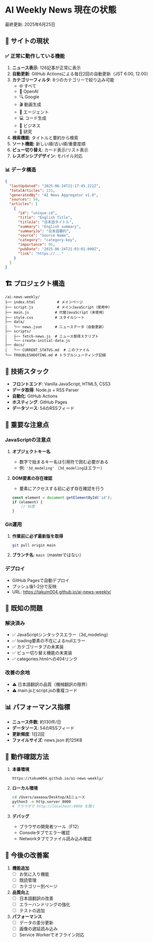 # AI Weekly News 現在の状態

最終更新: 2025年6月25日

## 🚀 サイトの現状

### ✅ 正常に動作している機能
1. **ニュース表示**: 126記事が正常に表示
2. **自動更新**: GitHub Actionsによる毎日2回の自動更新（JST 6:00, 12:00）
3. **カテゴリーフィルタ**: 8つのカテゴリーで絞り込み可能
   - 🌐 すべて
   - 🤖 OpenAI
   - 🔍 Google
   - 🎬 動画生成
   - 🤵 エージェント
   - 💻 コード生成
   - 💼 ビジネス
   - 🔬 研究
4. **検索機能**: タイトルと要約から検索
5. **ソート機能**: 新しい順/古い順/重要度順
6. **ビュー切り替え**: カード表示/リスト表示
7. **レスポンシブデザイン**: モバイル対応

### 📊 データ構造
```json
{
  "lastUpdated": "2025-06-24T21:17:45.221Z",
  "totalArticles": 131,
  "generatedBy": "AI News Aggregator v1.0",
  "sources": 54,
  "articles": [
    {
      "id": "unique-id",
      "title": "English Title",
      "titleJa": "日本語タイトル",
      "summary": "English summary",
      "summaryJa": "日本語要約",
      "source": "Source Name",
      "category": "category-key",
      "importance": 95,
      "pubDate": "2025-06-24T21:03:01.000Z",
      "link": "https://..."
    }
  ]
}
```

## 🏗️ プロジェクト構造

```
/ai-news-weekly/
├── index.html          # メインページ
├── script.js           # メインJavaScript（使用中）
├── main.js            # 代替JavaScript（未使用）
├── style.css          # スタイルシート
├── data/
│   └── news.json      # ニュースデータ（自動更新）
├── scripts/
│   ├── fetch-news.js  # ニュース取得スクリプト
│   └── create-initial-data.js
├── docs/
│   └── CURRENT_STATUS.md  # このファイル
└── TROUBLESHOOTING.md # トラブルシューティング記録
```

## 🔧 技術スタック

- **フロントエンド**: Vanilla JavaScript, HTML5, CSS3
- **データ取得**: Node.js + RSS Parser
- **自動化**: GitHub Actions
- **ホスティング**: GitHub Pages
- **データソース**: 54のRSSフィード

## 📝 重要な注意点

### JavaScriptの注意点
1. **オブジェクトキー名**
   - 数字で始まるキー名は引用符で囲む必要がある
   - 例: `'3d_modeling'` （`3d_modeling`はエラー）

2. **DOM要素の存在確認**
   - 要素にアクセスする前に必ず存在確認を行う
   ```javascript
   const element = document.getElementById('id');
   if (element) {
       // 処理
   }
   ```

### Git運用
1. **作業前に必ず最新版を取得**
   ```bash
   git pull origin main
   ```

2. **ブランチ名**: `main`（masterではない）

### デプロイ
- GitHub Pagesで自動デプロイ
- プッシュ後1-2分で反映
- URL: https://takum004.github.io/ai-news-weekly/

## 🐛 既知の問題

### 解決済み
- ✅ JavaScriptシンタックスエラー（3d_modeling）
- ✅ loading要素の不在によるnullエラー
- ✅ カテゴリータブの未実装
- ✅ ビュー切り替え機能の未実装
- ✅ categories.htmlへの404リンク

### 改善の余地
- ⚠️ 日本語翻訳の品質（機械翻訳の限界）
- ⚠️ main.jsとscript.jsの重複コード

## 📊 パフォーマンス指標

- **ニュース件数**: 約130件/日
- **データソース**: 54のRSSフィード
- **更新頻度**: 1日2回
- **ファイルサイズ**: news.json 約125KB

## 🚦 動作確認方法

1. **本番環境**
   ```
   https://takum004.github.io/ai-news-weekly/
   ```

2. **ローカル環境**
   ```bash
   cd /Users/aaaaaa/Desktop/AIニュース
   python3 -m http.server 8000
   # ブラウザで http://localhost:8000 を開く
   ```

3. **デバッグ**
   - ブラウザの開発者ツール（F12）
   - Consoleタブでエラー確認
   - Networkタブでファイル読み込み確認

## 📅 今後の改善案

1. **機能追加**
   - [ ] お気に入り機能
   - [ ] 既読管理
   - [ ] カテゴリー別ページ

2. **品質向上**
   - [ ] 日本語翻訳の改善
   - [ ] エラーハンドリングの強化
   - [ ] テストの追加

3. **パフォーマンス**
   - [ ] データの差分更新
   - [ ] 画像の遅延読み込み
   - [ ] Service Workerでオフライン対応